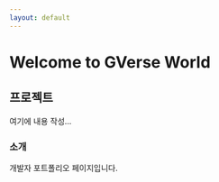 ```yaml
---
layout: default
---
```


# Welcome to GVerse World

## 프로젝트

여기에 내용 작성...

### 소개
개발자 포트폴리오 페이지입니다.
